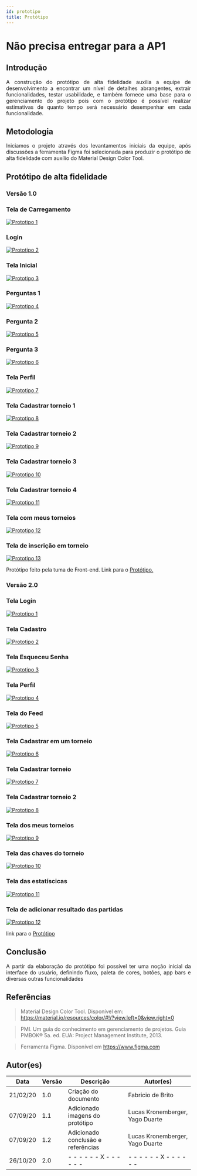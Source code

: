 ```yaml
---
id: prototipo
title: Protótipo
---
```


# Não precisa entregar para a AP1
## Introdução
 
<p align = "justify">
A construção do protótipo de alta fidelidade auxilia a equipe de desenvolvimento a encontrar um nível de detalhes abrangentes, extrair funcionalidades, testar usabilidade, e também fornece uma base para o gerenciamento do projeto pois com o protótipo é possível realizar estimativas de quanto tempo será necessário desempenhar em cada funcionalidade.
</p>
 
## Metodologia
 
<p align = "justify">
Iniciamos o projeto através dos levantamentos iniciais da equipe, após discussões a ferramenta Figma foi selecionada para produzir o protótipo de alta fidelidade com auxílio do Material Design Color Tool.
</p>
 
## Protótipo de alta fidelidade
 
### Versão 1.0
 
### Tela de Carregamento
[![Prototipo 1](../assets/Protótipo/tela_carregamento.png)](../assets/Protótipo/carregamento.png)
### Login
 
[![Prototipo 2](../assets/Protótipo/login.png)](../assets/Protótipo/login.png)
 
### Tela Inicial
 
[![Prototipo 3](../assets/Protótipo/tela_inicial.png)](../assets/Protótipo/tela_inicial.png)
 
### Perguntas 1
 
[![Prototipo 4](../assets/Protótipo/pergunta_1.png)](../assets/Protótipo/pergunta_1.png)
 
### Pergunta 2
[![Prototipo 5](../assets/Protótipo/pergunta_2.png)](../assets/Protótipo/pergunta_2.png)
 
### Pergunta 3
[![Prototipo 6](../assets/Protótipo/pergunta_3.png)](../assets/Protótipo/pergunta_3.png)
 
### Tela Perfil
[![Prototipo 7](../assets/prototipo/prototipo_7.png)](../assets/prototipo/prototipo_7.png)
 
### Tela Cadastrar torneio 1
[![Prototipo 8](../assets/prototipo/prototipo_8.png)](../assets/prototipo/prototipo_8.png)
 
### Tela Cadastrar torneio 2
 
[![Prototipo 9](../assets/prototipo/prototipo_9.png)](../assets/prototipo/prototipo_9.png)
 
### Tela Cadastrar torneio 3
[![Prototipo 10](../assets/prototipo/prototipo_10.png)](../assets/prototipo/prototipo_10.png)
 
### Tela Cadastrar torneio 4
[![Prototipo 11](../assets/prototipo/prototipo_11.png)](../assets/prototipo/prototipo_11.png)
 
### Tela com meus torneios
[![Prototipo 12](../assets/prototipo/prototipo_12.png)](../assets/prototipo/prototipo_12.png)
 
### Tela de inscrição em torneio
[![Prototipo 13](../assets/prototipo/prototipo_13.png)](../assets/prototipo/prototipo_13.png)

<p align = "justify">
Protótipo feito pela tuma de Front-end. Link para o <a href="https://www.figma.com/design/cX8mG3fK90aDRvKdE1PcjB/AMIP?node-id=0-1&p=f">Protótipo.</a>
</p>
 
### Versão 2.0

### Tela Login
[![Prototipo 1](../assets/prototipo/tela_de_login.png)](../assets/prototipo/tela_de_login.png)

### Tela Cadastro 
 
[![Prototipo 2](../assets/prototipo/registrar.png)](../assets/prototipo/registrar.png)

### Tela Esqueceu Senha
 
[![Prototipo 3](../assets/prototipo/esqueceu_a_senha.png)](../assets/prototipo/esqueceu_a_senha.png)

### Tela Perfil
[![Prototipo 4](../assets/prototipo/editar_perfil.png)](../assets/prototipo/editar_perfil.png)

### Tela do Feed
[![Prototipo 5](../assets/prototipo/feed.png)](../assets/prototipo/feed.png)

### Tela Cadastrar em um torneio
[![Prototipo 6](../assets/prototipo/cadastrar_no_torneio.png)](../assets/prototipo/cadastrar_no_torneio.png)

### Tela Cadastrar torneio
[![Prototipo 7](../assets/prototipo/cadastrar_torneio.png)](../assets/prototipo/cadastrar_torneio.png)

### Tela Cadastrar torneio 2
[![Prototipo 8](../assets/prototipo/cadastrar_torneio_2.png)](../assets/prototipo/cadastrar_torneio_2.png)

### Tela dos meus torneios
[![Prototipo 9](../assets/prototipo/meus_torneios.png)](../assets/prototipo/meus_torneios.png)

### Tela das chaves do torneio
[![Prototipo 10](../assets/prototipo/ver_torneio.png)](../assets/prototipo/ver_torneio.png)

### Tela das estatíscicas
[![Prototipo 11](../assets/prototipo/ver_estatisticas.png)](../assets/prototipo/ver_estatisticas.png)

### Tela de adicionar resultado das partidas
[![Prototipo 12](../assets/prototipo/adicionar_resultado_da_partida.png)](../assets/prototipo/adicionar_resultado_da_partida.png)

link para o <a href="https://www.figma.com/design/cX8mG3fK90aDRvKdE1PcjB/AMIP?node-id=0-1&p=f">Protótipo</a>
 
## Conclusão
 
<p align = "justify">
A partir da elaboração do protótipo foi possível ter uma noção inicial da interface do usuário, definindo fluxo, paleta de cores, botões, app bars e diversas outras funcionalidades
</p>
 
## Referências
 
> Material Design Color Tool. Disponível em:  https://material.io/resources/color/#!/?view.left=0&view.right=0
 
> PMI. Um guia do conhecimento em gerenciamento de projetos. Guia PMBOK® 5a. ed. EUA: Project Management Institute, 2013.
 
> Ferramenta Figma. Disponível em https://www.figma.com
 
## Autor(es)
 
| Data | Versão | Descrição | Autor(es) |
| -- | -- | -- | -- |
| 21/02/20 | 1.0 | Criação do documento | Fabricio de Brito |
| 07/09/20 | 1.1 | Adicionado imagens do protótipo | Lucas Kronemberger, Yago Duarte  |
| 07/09/20 | 1.2 | Adicionado conclusão e referências | Lucas Kronemberger, Yago Duarte |
| 26/10/20 | 2.0 | - - - - - - X - - - - - - | - - - - - - X - - - - - - |

